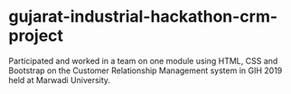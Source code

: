 # gujarat-industrial-hackathon-crm-project
Participated and worked in a team on one module using HTML, CSS and Bootstrap on the Customer Relationship Management system in GIH 2019 held at Marwadi University.
